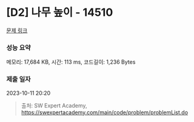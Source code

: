 # [D2] 나무 높이 - 14510 

[문제 링크](https://swexpertacademy.com/main/code/problem/problemDetail.do?contestProbId=AYFofW8qpXYDFAR4) 

### 성능 요약

메모리: 17,684 KB, 시간: 113 ms, 코드길이: 1,236 Bytes

### 제출 일자

2023-10-11 20:20



> 출처: SW Expert Academy, https://swexpertacademy.com/main/code/problem/problemList.do